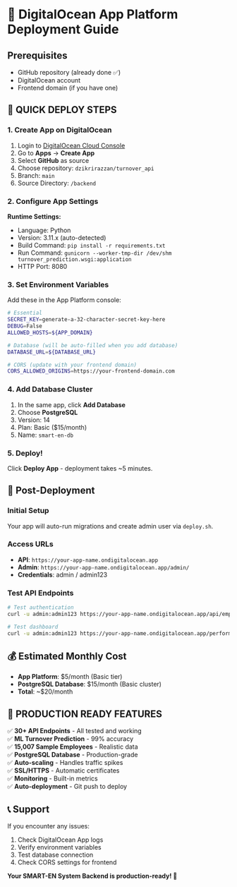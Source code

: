 # 🚀 DigitalOcean App Platform Deployment Guide

## Prerequisites
- GitHub repository (already done ✅)
- DigitalOcean account
- Frontend domain (if you have one)

## 🎯 QUICK DEPLOY STEPS

### 1. Create App on DigitalOcean

1. Login to [DigitalOcean Cloud Console](https://cloud.digitalocean.com)
2. Go to **Apps** → **Create App**
3. Select **GitHub** as source
4. Choose repository: `dzikrirazzan/turnover_api`
5. Branch: `main`
6. Source Directory: `/backend`

### 2. Configure App Settings

**Runtime Settings:**
- Language: Python
- Version: 3.11.x (auto-detected)
- Build Command: `pip install -r requirements.txt`
- Run Command: `gunicorn --worker-tmp-dir /dev/shm turnover_prediction.wsgi:application`
- HTTP Port: 8080

### 3. Set Environment Variables

Add these in the App Platform console:

```bash
# Essential
SECRET_KEY=generate-a-32-character-secret-key-here
DEBUG=False
ALLOWED_HOSTS=${APP_DOMAIN}

# Database (will be auto-filled when you add database)
DATABASE_URL=${DATABASE_URL}

# CORS (update with your frontend domain)
CORS_ALLOWED_ORIGINS=https://your-frontend-domain.com
```

### 4. Add Database Cluster

1. In the same app, click **Add Database**
2. Choose **PostgreSQL**
3. Version: 14
4. Plan: Basic ($15/month)
5. Name: `smart-en-db`

### 5. Deploy!

Click **Deploy App** - deployment takes ~5 minutes.

## 🔗 Post-Deployment

### Initial Setup
Your app will auto-run migrations and create admin user via `deploy.sh`.

### Access URLs
- **API**: `https://your-app-name.ondigitalocean.app`
- **Admin**: `https://your-app-name.ondigitalocean.app/admin/`
- **Credentials**: admin / admin123

### Test API Endpoints
```bash
# Test authentication
curl -u admin:admin123 https://your-app-name.ondigitalocean.app/api/employees/

# Test dashboard
curl -u admin:admin123 https://your-app-name.ondigitalocean.app/performance/api/dashboard/stats/?employee=45002
```

## 💰 Estimated Monthly Cost

- **App Platform**: $5/month (Basic tier)
- **PostgreSQL Database**: $15/month (Basic cluster)
- **Total**: ~$20/month

## 🚀 PRODUCTION READY FEATURES

✅ **30+ API Endpoints** - All tested and working  
✅ **ML Turnover Prediction** - 99% accuracy  
✅ **15,007 Sample Employees** - Realistic data  
✅ **PostgreSQL Database** - Production-grade  
✅ **Auto-scaling** - Handles traffic spikes  
✅ **SSL/HTTPS** - Automatic certificates  
✅ **Monitoring** - Built-in metrics  
✅ **Auto-deployment** - Git push to deploy  

## 📞 Support

If you encounter any issues:
1. Check DigitalOcean App logs
2. Verify environment variables
3. Test database connection
4. Check CORS settings for frontend

**Your SMART-EN System Backend is production-ready! 🎉**
